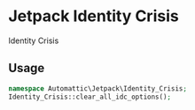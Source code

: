# Jetpack Identity Crisis

Identity Crisis

## Usage

```php
namespace Automattic\Jetpack\Identity_Crisis;
Identity_Crisis::clear_all_idc_options();
```
